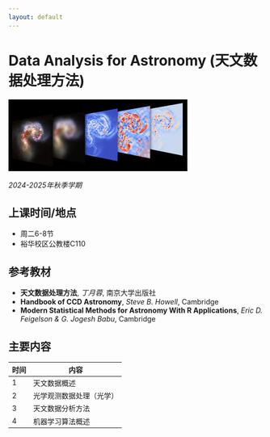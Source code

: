 ```yaml
---
layout: default
---
```


# Data Analysis for Astronomy (天文数据处理方法)

![](/image/astrodata.jpg)

*2024-2025年秋季学期*

## 上课时间/地点

* 周二6-8节
* 裕华校区公教楼C110

## 参考教材

* **天文数据处理方法**, *丁月蓉*, 南京大学出版社
* **Handbook of CCD Astronomy**, *Steve B. Howell*, Cambridge
* **Modern Statistical Methods for Astronomy With R Applications**, *Eric D. Feigelson & G. Jogesh Babu*, Cambridge

## 主要内容

时间 | 内容 
----|----
1   | 天文数据概述
2   | 光学观测数据处理（光学）
3   | 天文数据分析方法
4   | 机器学习算法概述